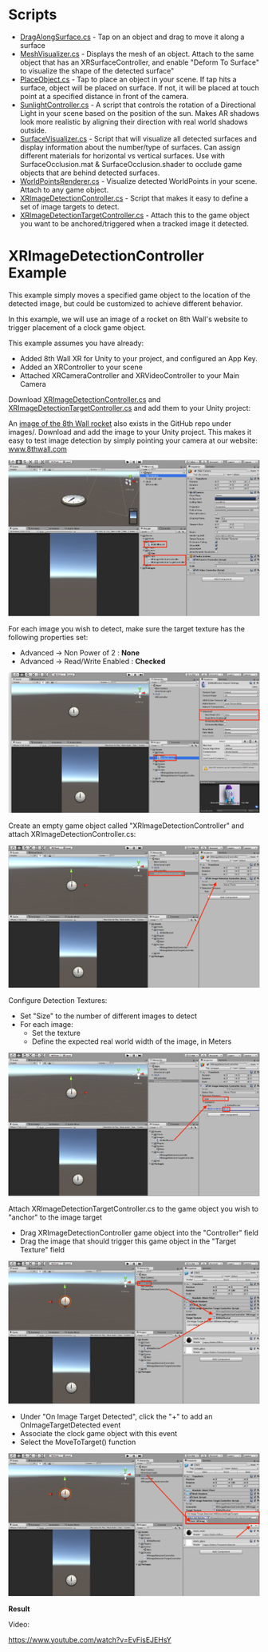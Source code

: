 # Scripts

* [DragAlongSurface.cs](https://github.com/8thwall/xr-unity/tree/master/scripts/DragAlongSurface.cs) - Tap on an object and drag to move it along a surface
* [MeshVisualizer.cs](https://github.com/8thwall/xr-unity/blob/master/scripts/MeshVisualizer.cs) - Displays the mesh of an object.  Attach to the same object that has an XRSurfaceController, and enable "Deform To Surface" to visualize the shape of the detected surface"
* [PlaceObject.cs](https://github.com/8thwall/xr-unity/tree/master/scripts/PlaceObject.cs) - Tap to place an object in your scene.  If tap hits a surface, object will be placed on surface.  If not, it will be placed at touch point at a specified distance in front of the camera.
* [SunlightController.cs](https://github.com/8thwall/xr-unity/tree/master/scripts/SunlightController.cs) - A script that controls the rotation of a Directional Light in your scene based on the position of the sun. Makes AR shadows look more realistic by aligning their direction with real world shadows outside.
* [SurfaceVisualizer.cs](https://github.com/8thwall/xr-unity/blob/master/scripts/SurfaceVisualizer.cs) - Script that will visualize all detected surfaces and display information about the number/type of surfaces.  Can assign different materials for horizontal vs vertical surfaces.  Use with SurfaceOcclusion.mat & SurfaceOcclusion.shader to occlude game objects that are behind detected surfaces.
* [WorldPointsRenderer.cs](https://github.com/8thwall/xr-unity/tree/master/scripts/WorldPointsRenderer.cs) - Visualize detected WorldPoints in your scene. Attach to any game object.
* [XRImageDetectionController.cs](https://github.com/8thwall/xr-unity/blob/master/scripts/XRImageDetectionController.cs) - Script that makes it easy to define a set of image targets to detect.
* [XRImageDetectionTargetController.cs](https://github.com/8thwall/xr-unity/blob/master/scripts/XRImageDetectionTargetController.cs) - Attach this to the game object you want to be anchored/triggered when a tracked image it detected.


# XRImageDetectionController Example

This example simply moves a specified game object to the location of the detected image, but could be customized to achieve different behavior.

In this example, we will use an image of a rocket on 8th Wall's website to trigger placement of a clock game object.

This example assumes you have already:

* Added 8th Wall XR for Unity to your project, and configured an App Key.
* Added an XRController to your scene
* Attached XRCameraController and XRVideoController to your Main Camera

Download <a href="https://github.com/8thwall/xr-unity/blob/master/scripts/XRImageDetectionController.cs" target="_blank">XRImageDetectionController.cs</a> and <a href="https://github.com/8thwall/xr-unity/blob/master/scripts/XRImageDetectionTargetController.cs" target="_blank">XRImageDetectionTargetController.cs</a> and add them to your Unity project:

An <a href="https://github.com/8thwall/xr-unity/blob/master/images/8thWallRocket.png" target="_blank">image of the 8th Wall rocket</a> also exists in the GitHub repo under images/. Download and add the image to your Unity project.  This makes it easy to test image detection by simply pointing your camera at our website: <a href="https://www.8thwall.com" target=_blank>www.8thwall.com</a>

![XRImageTargetBase](../images/image-detection-1.png)

For each image you wish to detect, make sure the target texture has the following properties set:

* Advanced -> Non Power of 2 : **None**
* Advanced -> Read/Write Enabled : **Checked**

![TextureProperties](../images/image-detection-2.png)

Create an empty game object called "XRImageDetectionController" and attach XRImageDetectionController.cs:

![XRImageDetectionControllerAdd](../images/image-detection-3.png)

Configure Detection Textures:
* Set "Size" to the number of different images to detect
* For each image:
  * Set the texture
  * Define the expected real world width of the image, in Meters

![XRImageDetectionControllerConfig](../images/image-detection-4.png)

Attach XRImageDetectionTargetController.cs to the game object you wish to "anchor" to the image target

* Drag XRImageDetectionController game object into the "Controller" field
* Drag the image that should trigger this game object in the "Target Texture" field

![XRImageDetectionTargetControllerConfig](../images/image-detection-5.png)

* Under "On Image Target Detected", click the "+" to add an OnImageTargetDetected event
* Associate the clock game object with this event
* Select the MoveToTarget() function

![XRImageDetectionTargetControllerConfig2](../images/image-detection-6.png)

**Result**

Video:

https://www.youtube.com/watch?v=EvFisEJEHsY
